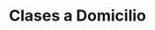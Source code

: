 ---
title: "Clases a Domicilio"
frequency: "Entrenamiento en tu hogar"
price: 0
featured: false
order: 7
features:
  - "2 veces x semana: $100.000"
  - "3 veces x semana: $140.000"
  - "4 veces x semana o más: $160.000"
  - "Entrenamiento personalizado en casa"
  - "Horarios flexibles"
  - "Equipamiento incluido"
---